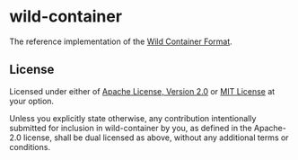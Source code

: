 # wild-container
The reference implementation of the
[Wild Container Format](https://gist.github.com/radioactivesnowball/fe8967db7358c20989b707040c088c0e).

## License

Licensed under either of [Apache License, Version
2.0](LICENSE-APACHE) or [MIT License](LICENSE-MIT) at your option.

Unless you explicitly state otherwise, any contribution intentionally submitted
for inclusion in wild-container by you, as defined in the Apache-2.0 license, shall be
dual licensed as above, without any additional terms or conditions.